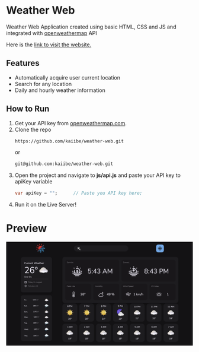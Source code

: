 # Weather Web

<p>Weather Web Application created using basic HTML, CSS and JS and integrated with <a href="https://openweathermap.org/api/">openweathermap</a> API</p>
<p>Here is the <a href="https://kaiibe.github.io/weather-web/" target="_blank">link to visit the website.</a></p>


## Features

- Automatically acquire user current location
- Search for any location
- Daily and hourly weather information 

## How to Run

1. Get your API key from <a href="https://openweathermap.org/api/" target="_blank">openweathermap.com</a>.
2. Clone the repo
   ```sh
   https://github.com/kaiibe/weather-web.git
   ```
   or
   ```sh
   git@github.com:kaiibe/weather-web.git
   ```
3. Open the project and navigate to **js/api.js** and paste your API key to apiKey variable
   ```dart
   var apiKey = "";      // Paste you API key here;
   ```
4. Run it on the Live Server!

# Preview

<p align="center">
<img src="/assets/img/preview.png"/> 
</p>
